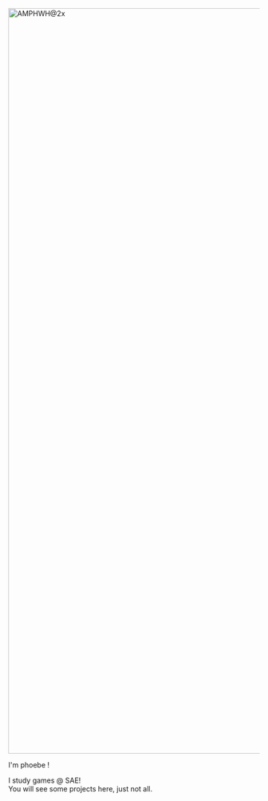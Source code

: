<img width="1495" alt="AMPHWH@2x" src="https://github.com/ampheebyan/ampheebyan/assets/171644664/316859e3-a01e-4c69-991a-c5ae42a48206">  
  
I'm phoebe !  
  
I study games @ SAE!  
You will see some projects here, just not all.
